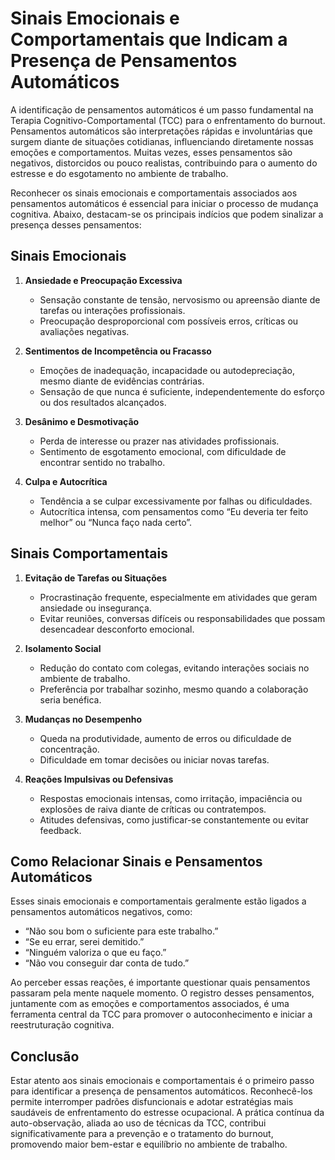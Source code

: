 
# Sinais Emocionais e Comportamentais que Indicam a Presença de Pensamentos Automáticos

A identificação de pensamentos automáticos é um passo fundamental na Terapia Cognitivo-Comportamental (TCC) para o enfrentamento do burnout. Pensamentos automáticos são interpretações rápidas e involuntárias que surgem diante de situações cotidianas, influenciando diretamente nossas emoções e comportamentos. Muitas vezes, esses pensamentos são negativos, distorcidos ou pouco realistas, contribuindo para o aumento do estresse e do esgotamento no ambiente de trabalho.

Reconhecer os sinais emocionais e comportamentais associados aos pensamentos automáticos é essencial para iniciar o processo de mudança cognitiva. Abaixo, destacam-se os principais indícios que podem sinalizar a presença desses pensamentos:

## Sinais Emocionais

1. **Ansiedade e Preocupação Excessiva**
   - Sensação constante de tensão, nervosismo ou apreensão diante de tarefas ou interações profissionais.
   - Preocupação desproporcional com possíveis erros, críticas ou avaliações negativas.

2. **Sentimentos de Incompetência ou Fracasso**
   - Emoções de inadequação, incapacidade ou autodepreciação, mesmo diante de evidências contrárias.
   - Sensação de que nunca é suficiente, independentemente do esforço ou dos resultados alcançados.

3. **Desânimo e Desmotivação**
   - Perda de interesse ou prazer nas atividades profissionais.
   - Sentimento de esgotamento emocional, com dificuldade de encontrar sentido no trabalho.

4. **Culpa e Autocrítica**
   - Tendência a se culpar excessivamente por falhas ou dificuldades.
   - Autocrítica intensa, com pensamentos como “Eu deveria ter feito melhor” ou “Nunca faço nada certo”.

## Sinais Comportamentais

1. **Evitação de Tarefas ou Situações**
   - Procrastinação frequente, especialmente em atividades que geram ansiedade ou insegurança.
   - Evitar reuniões, conversas difíceis ou responsabilidades que possam desencadear desconforto emocional.

2. **Isolamento Social**
   - Redução do contato com colegas, evitando interações sociais no ambiente de trabalho.
   - Preferência por trabalhar sozinho, mesmo quando a colaboração seria benéfica.

3. **Mudanças no Desempenho**
   - Queda na produtividade, aumento de erros ou dificuldade de concentração.
   - Dificuldade em tomar decisões ou iniciar novas tarefas.

4. **Reações Impulsivas ou Defensivas**
   - Respostas emocionais intensas, como irritação, impaciência ou explosões de raiva diante de críticas ou contratempos.
   - Atitudes defensivas, como justificar-se constantemente ou evitar feedback.

## Como Relacionar Sinais e Pensamentos Automáticos

Esses sinais emocionais e comportamentais geralmente estão ligados a pensamentos automáticos negativos, como:

- “Não sou bom o suficiente para este trabalho.”
- “Se eu errar, serei demitido.”
- “Ninguém valoriza o que eu faço.”
- “Não vou conseguir dar conta de tudo.”

Ao perceber essas reações, é importante questionar quais pensamentos passaram pela mente naquele momento. O registro desses pensamentos, juntamente com as emoções e comportamentos associados, é uma ferramenta central da TCC para promover o autoconhecimento e iniciar a reestruturação cognitiva.

## Conclusão

Estar atento aos sinais emocionais e comportamentais é o primeiro passo para identificar a presença de pensamentos automáticos. Reconhecê-los permite interromper padrões disfuncionais e adotar estratégias mais saudáveis de enfrentamento do estresse ocupacional. A prática contínua da auto-observação, aliada ao uso de técnicas da TCC, contribui significativamente para a prevenção e o tratamento do burnout, promovendo maior bem-estar e equilíbrio no ambiente de trabalho.
```
